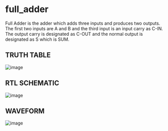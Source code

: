 # full_adder
Full Adder is the adder which adds three inputs and produces two outputs. The first two inputs are A and B and the third input is an input carry as C-IN. The output carry is designated as C-OUT and the normal output is designated as S which is SUM.
## TRUTH TABLE
![image](https://user-images.githubusercontent.com/82883241/115400883-66e9c800-a207-11eb-8378-f1a8c227ef1c.png)
## RTL SCHEMATIC
![image](https://user-images.githubusercontent.com/82883241/115400981-81bc3c80-a207-11eb-8d35-0ed379491f6c.png)
## WAVEFORM 
![image](https://user-images.githubusercontent.com/82883241/115401258-d65fb780-a207-11eb-9913-477302684736.png)
